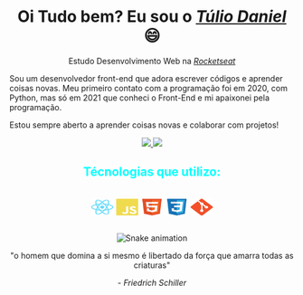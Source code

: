 <div>
  <h1 align="center">Oi Tudo bem? Eu sou o <a href="https://www.linkedin.com/in/t%C3%BAlio-daniel-850672239/"  target="_blank"><i>Túlio Daniel</i></a> 😄</h1>
  <p align="center">Estudo Desenvolvimento Web na <a href="https://app.rocketseat.com.br/me/dan-santini-09820"><i>Rocketseat</i></a> 

  <p>
   Sou um desenvolvedor front-end que adora escrever códigos e aprender coisas novas.
Meu primeiro contato com a programação foi em 2020, com Python, mas só em 2021 que
conheci o Front-End e mi apaixonei pela programação.
  </p>
    Estou sempre aberto a aprender coisas novas e colaborar com projetos!
  <p>
    
  </p>

<div align="center">
  <a href="https://github.com/Dan1928" target="_blank">
    <img height="150em" src="https://github-readme-stats.vercel.app/api?username=Dan1928&count_private=true&include_all_commits=true&show_icons=true&theme=dracula&hide_border=false&show_owner=true"/>
      <img height="150em" src="https://github-readme-stats.vercel.app/api/top-langs/?username=Dan1928&theme=dracula&hide_border=false&&layout=compact"/>
  </a>
</div>

<h2 align="center" style="color: aqua">Técnologias que utilizo:</h2>

<div align="center" valign="top"><br>
  <img align="center" alt="React" height="30" width="40" title="ReactJS" src="https://raw.githubusercontent.com/devicons/devicon/master/icons/react/react-original.svg">
  <img align="center" alt="Js" height="30" width="40" title="JavaScript" src="https://raw.githubusercontent.com/devicons/devicon/master/icons/javascript/javascript-plain.svg">
  <!-- <img align="center" alt="Ts" height="30" width="40" src="https://raw.githubusercontent.com/devicons/devicon/master/icons/typescript/typescript-plain.svg"> -->
  <img align="center" alt="HTML" height="30" width="40" title="HTML" src="https://raw.githubusercontent.com/devicons/devicon/master/icons/html5/html5-original.svg">
  <img align="center" alt="CSS" height="30" width="40" title="CSS" src="https://raw.githubusercontent.com/devicons/devicon/master/icons/css3/css3-original.svg">
  <!-- <img align="center" alt="nodejs" height="30" width="40" src="https://cdn.worldvectorlogo.com/logos/nodejs-icon.svg"> -->
  <img align="center" alt="git" height="30" width="40" title="Git" src="https://raw.githubusercontent.com/devicons/devicon/master/icons/git/git-original.svg">
  <!-- <img align="center" alt="github" height="30" width="40" src="https://raw.githubusercontent.com/devicons/devicon/master/icons/github/github-original.svg"> -->
</div><br>
  <!-- <a href="https://github.com/Dan1928" target="_blank"><img src="https://img.shields.io/badge/-LinkedIn-%230077B5?style=for-the-badge&logo=linkedin&logoColor=white" target="_blank"></a>  -->
<div align="center">
  
  ![Snake animation](https://github.com/danielbped/danielbped/blob/output/github-contribution-grid-snake.svg)
  
  <p>
  "o homem que domina a si mesmo é libertado da força que amarra todas as criaturas"
  </p>
  <p align="center">
   - <i>Friedrich Schiller</i>
  </p>
  

